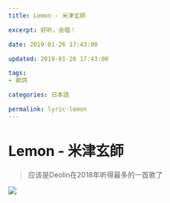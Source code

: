 ```yaml
---
title: Lemon - 米津玄師

excerpt: 好听，会唱！

date: 2019-01-26 17:43:00

updated: 2019-01-26 17:43:00

tags:
- 歌詞

categories: 日本語

permalink: lyric-lemon
---
```




# Lemon - 米津玄師

> 应该是Deolin在2018年听得最多的一首歌了



![](/images/lyric-lemon-01.png)
